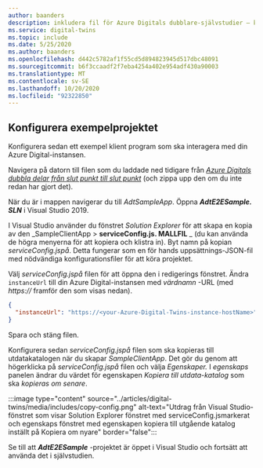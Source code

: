 ```yaml
---
author: baanders
description: inkludera fil för Azure Digitals dubblare-självstudier – konfigurera ett exempel projekt
ms.service: digital-twins
ms.topic: include
ms.date: 5/25/2020
ms.author: baanders
ms.openlocfilehash: d442c5782af1f55cd5d894823945d517dbc48091
ms.sourcegitcommit: b6f3ccaadf2f7eba4254a402e954adf430a90003
ms.translationtype: MT
ms.contentlocale: sv-SE
ms.lasthandoff: 10/20/2020
ms.locfileid: "92322850"
---
```

## <a name="configure-the-sample-project"></a>Konfigurera exempelprojektet

Konfigurera sedan ett exempel klient program som ska interagera med din Azure Digital-instansen.

Navigera på datorn till filen som du laddade ned tidigare från [*Azure Digitals dubbla delar från slut punkt till slut punkt*](/samples/azure-samples/digital-twins-samples/digital-twins-samples) (och zippa upp den om du inte redan har gjort det).

När du är i mappen navigerar du till _AdtSampleApp_. Öppna _**AdtE2ESample. SLN**_ i Visual Studio 2019. 

I Visual Studio använder du fönstret *Solution Explorer* för att skapa en kopia av den _SampleClientApp > **serviceConfig.js. MALLFIL** _ (du kan använda de högra menyerna för att kopiera och klistra in). Byt namn på kopian *serviceConfig.jspå*. Detta fungerar som en för hands uppsättnings-JSON-fil med nödvändiga konfigurationsfiler för att köra projektet.

Välj *serviceConfig.jspå* filen för att öppna den i redigerings fönstret. Ändra `instanceUrl` till din Azure Digital-instansen med *värdnamn* -URL (med *https://* framför den som visas nedan).

```json
{
  "instanceUrl": "https://<your-Azure-Digital-Twins-instance-hostName>"
}
```



Spara och stäng filen. 

Konfigurera sedan *serviceConfig.jspå* filen som ska kopieras till utdatakatalogen när du skapar *SampleClientApp*. Det gör du genom att högerklicka på *serviceConfig.jspå* filen och välja *Egenskaper.* I *egenskaps* panelen ändrar du värdet för egenskapen *Kopiera till utdata-katalog* som ska *kopieras om senare*.

:::image type="content" source="../articles/digital-twins/media/includes/copy-config.png" alt-text="Utdrag från Visual Studio-fönstret som visar Solution Explorer fönstret med serviceConfig.jsmarkerat och egenskaps fönstret med egenskapen kopiera till utgående katalog inställt på Kopiera om nyare" border="false":::

Se till att _**AdtE2ESample**_ -projektet är öppet i Visual Studio och fortsätt att använda det i självstudien.


